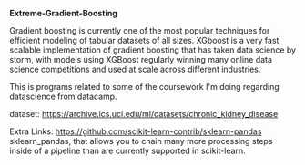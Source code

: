 <b>Extreme-Gradient-Boosting</b>

Gradient boosting is currently one of the most popular techniques for efficient modeling of tabular datasets of all sizes. XGboost is a very fast, scalable implementation of gradient boosting that has taken data science by storm, with models using XGBoost regularly winning many online data science competitions and used at scale across different industries.

This is programs related to some of the coursework I'm doing regarding datascience from datacamp.

dataset: https://archive.ics.uci.edu/ml/datasets/chronic_kidney_disease 

Extra Links: https://github.com/scikit-learn-contrib/sklearn-pandas
sklearn_pandas, that allows you to chain many more processing steps inside of a pipeline than are currently supported in scikit-learn.
